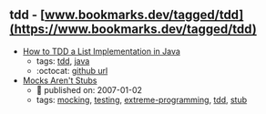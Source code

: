 tdd - [www.bookmarks.dev/tagged/tdd](https://www.bookmarks.dev/tagged/tdd)
---
* [How to TDD a List Implementation in Java](https://www.baeldung.com/java-test-driven-list)
    * tags: [tdd](../tags/tdd.md), [java](../tags/java.md)
    * :octocat: [github url](https://github.com/eugenp/tutorials/tree/master/core-java-collections)
* [Mocks Aren't Stubs](https://martinfowler.com/articles/mocksArentStubs.html)
    * :calendar: published on: 2007-01-02
    * tags: [mocking](../tags/mocking.md), [testing](../tags/testing.md), [extreme-programming](../tags/extreme-programming.md), [tdd](../tags/tdd.md), [stub](../tags/stub.md)
